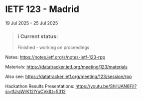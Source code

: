 # IETF 123 - Madrid
19 Jul 2025 - 25 Jul 2025

> ### ℹ️ Current status:
> Finished - working on proceedings

Notes: https://notes.ietf.org/s/notes-ietf-123-rpp

<!-- [Agenda submitted to Datatracker](https://datatracker.ietf.org/meeting/123/materials/agenda-123-rpp) -->
<!-- Preliminary agenda -->
<!-- > Planning and preparations in progress. -->

Materials: https://datatracker.ietf.org/meeting/123/materials
<!-- https://datatracker.ietf.org/meeting/materials -->
Also see: https://datatracker.ietf.org/meeting/123/session/rpp

<!-- See: https://datatracker.ietf.org/meeting/important-dates/#IETF123 -->

<!--
see: https://datatracker.ietf.org/doc/html/rfc2418#section-3.1
see: https://datatracker.ietf.org/doc/html/rfc2418#section-6
-->

Hackathon Results Presentations:
https://youtu.be/ShjlUAN6FjI?si=tfJraWrK12IYuCVk&t=5312
